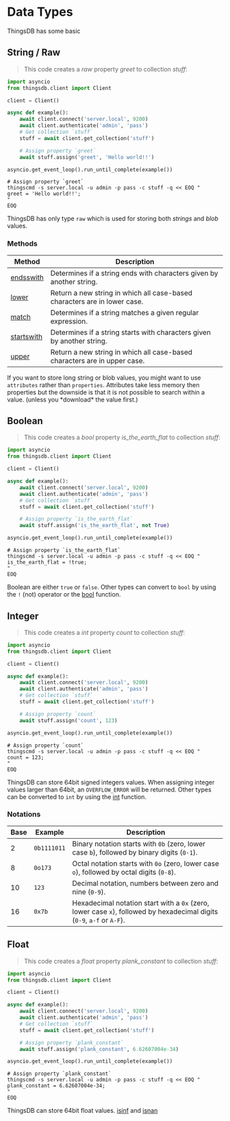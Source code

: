 # Data Types
ThingsDB has some basic

## String / Raw

 > This code creates a *raw* property *greet* to collection *stuff*:

```python
import asyncio
from thingsdb.client import Client

client = Client()

async def example():
    await client.connect('server.local', 9200)
    await client.authenticate('admin', 'pass')
    # Get collection `stuff`
    stuff = await client.get_collection('stuff')

    # Assign property `greet`
    await stuff.assign('greet', 'Hello world!!')

asyncio.get_event_loop().run_until_complete(example())
```

```shell
# Assign property `greet`
thingscmd -s server.local -u admin -p pass -c stuff -q << EOQ "
greet = 'Hello world!!';
"
EOQ
```

ThingsDB has only type `raw` which is used for storing both *strings* and *blob* values.

### Methods
Method | Description
------ | -----------
[endsswith](#endsswith) | Determines if a string ends with characters given by another string.
[lower](#lower) | Return a new string in which all case-based characters are in lower case.
[match](#match) | Determines if a string matches a given regular expression.
[startswith](#startswith) | Determines if a string starts with characters given by another string.
[upper](#upper) | Return a new string in which all case-based characters are in upper case.

<aside class="notice">
If you want to store long string or blob values, you might want to use
<code>attributes</code> rather than <code>properties</code>. Attributes take less
memory then properties but the downside is that it is not possible to search within
a value. (unless you *download* the value first.)
</aside>

## Boolean

> This code creates a *bool* property *is_the_earth_flat* to collection *stuff*:

```python
import asyncio
from thingsdb.client import Client

client = Client()

async def example():
    await client.connect('server.local', 9200)
    await client.authenticate('admin', 'pass')
    # Get collection `stuff`
    stuff = await client.get_collection('stuff')

    # Assign property `is_the_earth_flat`
    await stuff.assign('is_the_earth_flat', not True)

asyncio.get_event_loop().run_until_complete(example())
```

```shell
# Assign property `is_the_earth_flat`
thingscmd -s server.local -u admin -p pass -c stuff -q << EOQ "
is_the_earth_flat = !true;
"
EOQ
```

Boolean are either `true` or `false`.
Other types can convert to `bool` by using the `!` (not) operator or the [bool](#bool) function.


## Integer

 > This code creates a *int* property *count* to collection *stuff*:

```python
import asyncio
from thingsdb.client import Client

client = Client()

async def example():
    await client.connect('server.local', 9200)
    await client.authenticate('admin', 'pass')
    # Get collection `stuff`
    stuff = await client.get_collection('stuff')

    # Assign property `count`
    await stuff.assign('count', 123)

asyncio.get_event_loop().run_until_complete(example())
```

```shell
# Assign property `count`
thingscmd -s server.local -u admin -p pass -c stuff -q << EOQ "
count = 123;
"
EOQ
```

ThingsDB can store 64bit signed integers values. When assigning integer values
larger than 64bit, an `OVERFLOW_ERROR` will be returned. Other types can be
converted to `int` by using the [int](#int) function.

### Notations

Base | Example | Description
---- | ------- | -----------
2 | `0b1111011` | Binary notation starts with `0b` (zero, lower case `b`), followed by binary digits (`0-1`).
8 | `0o173` | Octal notation starts with `0o` (zero, lower case `o`), followed by octal digits (`0-8`).
10 | `123` | Decimal notation, numbers between zero and nine (`0-9`).
16 | `0x7b` | Hexadecimal notation start with a `0x` (zero, lower case `x`), followed by hexadecimal digits (`0-9`, `a-f` or `A-F`).

## Float

 > This code creates a *float* property *plank_constant* to collection *stuff*:

```python
import asyncio
from thingsdb.client import Client

client = Client()

async def example():
    await client.connect('server.local', 9200)
    await client.authenticate('admin', 'pass')
    # Get collection `stuff`
    stuff = await client.get_collection('stuff')

    # Assign property `plank_constant`
    await stuff.assign('plank_constant', 6.62607004e-34)

asyncio.get_event_loop().run_until_complete(example())
```

```shell
# Assign property `plank_constant`
thingscmd -s server.local -u admin -p pass -c stuff -q << EOQ "
plank_constant = 6.62607004e-34;
"
EOQ
```

ThingsDB can store 64bit float values.  [isinf](#isinf) and [isnan](#isnan)

